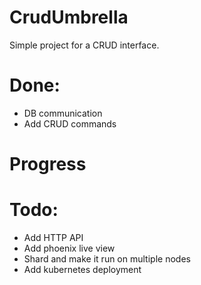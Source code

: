 # CrudUmbrella

Simple project for a CRUD interface.

# Done:
- DB communication
- Add CRUD commands

# Progress

# Todo:
- Add HTTP API
- Add phoenix live view
- Shard and make it run on multiple nodes
- Add kubernetes deployment
